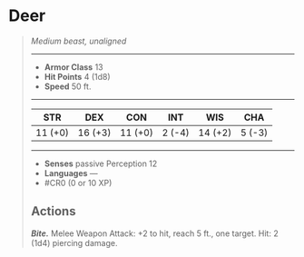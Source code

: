 # Deer
>*Medium beast, unaligned*
>___
>- **Armor Class** 13
>- **Hit Points** 4 (1d8)
>- **Speed** 50 ft.
>___
>|STR|DEX|CON|INT|WIS|CHA|
>|:---:|:---:|:---:|:---:|:---:|:---:|
>|11 (+0)|16 (+3)|11 (+0)|2 (-4)|14 (+2)|5 (-3)|
>___
>- **Senses** passive Perception 12
>- **Languages** —
>- #CR0 (0 or 10 XP)
>## Actions
>***Bite.*** Melee Weapon Attack: +2 to hit, reach 5 ft., one target. Hit: 2 (1d4) piercing damage.